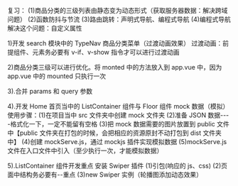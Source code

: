 复习：
(1)商品分类的三级列表由静态变为动态形式（获取服务器数据：解决跨域问题）
(2)函数防抖与节流
(3)路由跳转：声明式导航、编程式导航
(4)编程式导航解决这个问题：自定义属性

1)开发 search 模块中的 TypeNav 商品分类菜单（过渡动画效果）
过渡动画：前提组件、元素务必要有 v-if、v-show 指令才可以进行过渡动画

2)商品分类三级可以进行优化。将 monted 中的方法放入到 app.vue 中，因为 app.vue 中的 mounted 只执行一次

3).合并 params 和 query 参数

4).开发 Home 首页当中的 ListContainer 组件与 Floor 组件
mock 数据（模拟）
使用步骤：(1)在项目当中 src 文件夹中创建 mock 文件夹
(2)准备 JSON 数据----格式化一下，一定不能留有空格
(3)把 mock 数据需要的图片放置到 public 文件中【public 文件夹在打包的时候，会把相应的资源原封不动打包到 dist 文件夹中】
(4)创建 mockServe.js，通过 mockjs 插件实现模拟数据
(5)mockServe.js 文件在入口文件中引入（至少执行一次，才能模拟数据）

5).ListContainer 组件开发重点
安装 Swiper 插件
(1)引包(响应的 js、css)
(2)页面中结构务必要有--重点
(3)new Swiper 实例（轮播图添加动态效果）

